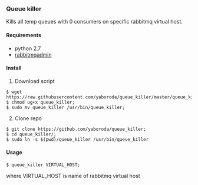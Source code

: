 ### Queue killer
Kills all temp queues with 0 consumers on specific rabbitmq virtual host.  

#### Requirements
 - python 2.7
 - [rabbitmqadmin](https://www.rabbitmq.com/management-cli.html)

#### Install
1. Download script
```shell
$ wget https://raw.githubusercontent.com/yaboroda/queue_killer/master/queue_killer;
$ chmod ug+x queue_killer;
$ sudo mv queue_killer /usr/bin/queue_killer;
```
2. Clone repo
```shell
$ git clone https://github.com/yaboroda/queue_killer;
$ cd queue_killer/;
$ sudo ln -s $(pwd)/queue_killer /usr/bin/queue_killer
```

#### Usage
```shell
$ queue_killer VIRTUAL_HOST;
```
where VIRTUAL_HOST is name of rabbitmq virtual host